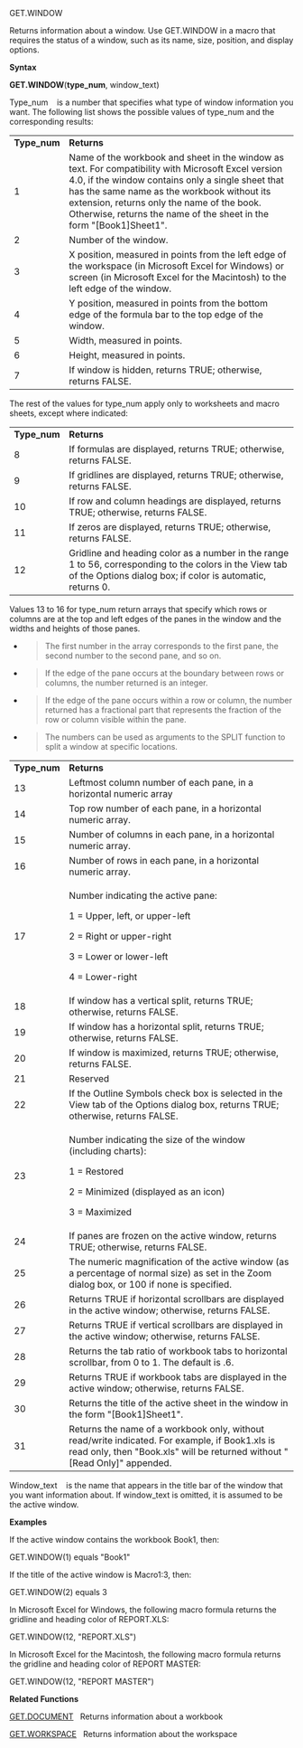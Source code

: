 GET.WINDOW

Returns information about a window. Use GET.WINDOW in a macro that
requires the status of a window, such as its name, size, position, and
display options.

**Syntax**

**GET.WINDOW**(**type\_num**, window\_text)

Type\_num    is a number that specifies what type of window information
you want. The following list shows the possible values of type\_num and
the corresponding results:

|               |                                                                                                                                                                                                                                                                                                                               |
| ------------- | ----------------------------------------------------------------------------------------------------------------------------------------------------------------------------------------------------------------------------------------------------------------------------------------------------------------------------- |
| **Type\_num** | **Returns**                                                                                                                                                                                                                                                                                                                   |
| 1             | Name of the workbook and sheet in the window as text. For compatibility with Microsoft Excel version 4.0, if the window contains only a single sheet that has the same name as the workbook without its extension, returns only the name of the book. Otherwise, returns the name of the sheet in the form "\[Book1\]Sheet1". |
| 2             | Number of the window.                                                                                                                                                                                                                                                                                                         |
| 3             | X position, measured in points from the left edge of the workspace (in Microsoft Excel for Windows) or screen (in Microsoft Excel for the Macintosh) to the left edge of the window.                                                                                                                                          |
| 4             | Y position, measured in points from the bottom edge of the formula bar to the top edge of the window.                                                                                                                                                                                                                         |
| 5             | Width, measured in points.                                                                                                                                                                                                                                                                                                    |
| 6             | Height, measured in points.                                                                                                                                                                                                                                                                                                   |
| 7             | If window is hidden, returns TRUE; otherwise, returns FALSE.                                                                                                                                                                                                                                                                  |

The rest of the values for type\_num apply only to worksheets and macro
sheets, except where indicated:

|               |                                                                                                                                                                       |
| ------------- | --------------------------------------------------------------------------------------------------------------------------------------------------------------------- |
| **Type\_num** | **Returns**                                                                                                                                                           |
| 8             | If formulas are displayed, returns TRUE; otherwise, returns FALSE.                                                                                                    |
| 9             | If gridlines are displayed, returns TRUE; otherwise, returns FALSE.                                                                                                   |
| 10            | If row and column headings are displayed, returns TRUE; otherwise, returns FALSE.                                                                                     |
| 11            | If zeros are displayed, returns TRUE; otherwise, returns FALSE.                                                                                                       |
| 12            | Gridline and heading color as a number in the range 1 to 56, corresponding to the colors in the View tab of the Options dialog box; if color is automatic, returns 0. |

Values 13 to 16 for type\_num return arrays that specify which rows or
columns are at the top and left edges of the panes in the window and the
widths and heights of those panes.

  - > The first number in the array corresponds to the first pane, the
    > second number to the second pane, and so on.

  - > If the edge of the pane occurs at the boundary between rows or
    > columns, the number returned is an integer.

  - > If the edge of the pane occurs within a row or column, the number
    > returned has a fractional part that represents the fraction of the
    > row or column visible within the pane.

  - > The numbers can be used as arguments to the SPLIT function to
    > split a window at specific locations.

<table>
<tbody>
<tr class="odd">
<td><strong>Type_num</strong></td>
<td><strong>Returns</strong></td>
</tr>
<tr class="even">
<td>13</td>
<td>Leftmost column number of each pane, in a horizontal numeric array</td>
</tr>
<tr class="odd">
<td>14</td>
<td>Top row number of each pane, in a horizontal numeric array.</td>
</tr>
<tr class="even">
<td>15</td>
<td>Number of columns in each pane, in a horizontal numeric array.</td>
</tr>
<tr class="odd">
<td>16</td>
<td>Number of rows in each pane, in a horizontal numeric array.</td>
</tr>
<tr class="even">
<td>17</td>
<td><p>Number indicating the active pane:</p>
<p>1 = Upper, left, or upper-left</p>
<p>2 = Right or upper-right</p>
<p>3 = Lower or lower-left</p>
<p>4 = Lower-right</p></td>
</tr>
<tr class="odd">
<td>18</td>
<td>If window has a vertical split, returns TRUE; otherwise, returns FALSE.</td>
</tr>
<tr class="even">
<td>19</td>
<td>If window has a horizontal split, returns TRUE; otherwise, returns FALSE.</td>
</tr>
<tr class="odd">
<td>20</td>
<td>If window is maximized, returns TRUE; otherwise, returns FALSE.</td>
</tr>
<tr class="even">
<td>21</td>
<td>Reserved</td>
</tr>
<tr class="odd">
<td>22</td>
<td>If the Outline Symbols check box is selected in the View tab of the Options dialog box, returns TRUE; otherwise, returns FALSE.</td>
</tr>
<tr class="even">
<td>23</td>
<td><p>Number indicating the size of the window (including charts):</p>
<p>1 = Restored</p>
<p>2 = Minimized (displayed as an icon)</p>
<p>3 = Maximized</p></td>
</tr>
<tr class="odd">
<td>24</td>
<td>If panes are frozen on the active window, returns TRUE; otherwise, returns FALSE.</td>
</tr>
<tr class="even">
<td>25</td>
<td>The numeric magnification of the active window (as a percentage of normal size) as set in the Zoom dialog box, or 100 if none is specified.</td>
</tr>
<tr class="odd">
<td>26</td>
<td>Returns TRUE if horizontal scrollbars are displayed in the active window; otherwise, returns FALSE.</td>
</tr>
<tr class="even">
<td>27</td>
<td>Returns TRUE if vertical scrollbars are displayed in the active window; otherwise, returns FALSE.</td>
</tr>
<tr class="odd">
<td>28</td>
<td>Returns the tab ratio of workbook tabs to horizontal scrollbar, from 0 to 1. The default is .6.</td>
</tr>
<tr class="even">
<td>29</td>
<td>Returns TRUE if workbook tabs are displayed in the active window; otherwise, returns FALSE.</td>
</tr>
<tr class="odd">
<td>30</td>
<td>Returns the title of the active sheet in the window in the form "[Book1]Sheet1".</td>
</tr>
<tr class="even">
<td>31</td>
<td>Returns the name of a workbook only, without read/write indicated. For example, if Book1.xls is read only, then "Book.xls" will be returned without "[Read Only]" appended.</td>
</tr>
</tbody>
</table>

Window\_text    is the name that appears in the title bar of the window
that you want information about. If window\_text is omitted, it is
assumed to be the active window.

**Examples**

If the active window contains the workbook Book1, then:

GET.WINDOW(1) equals "Book1"

If the title of the active window is Macro1:3, then:

GET.WINDOW(2) equals 3

In Microsoft Excel for Windows, the following macro formula returns the
gridline and heading color of REPORT.XLS:

GET.WINDOW(12, "REPORT.XLS")

In Microsoft Excel for the Macintosh, the following macro formula
returns the gridline and heading color of REPORT MASTER:

GET.WINDOW(12, "REPORT MASTER")

**Related Functions**

[GET.DOCUMENT](GET.DOCUMENT.md)   Returns information about a workbook

[GET.WORKSPACE](GET.WORKSPACE.md)   Returns information about the workspace


